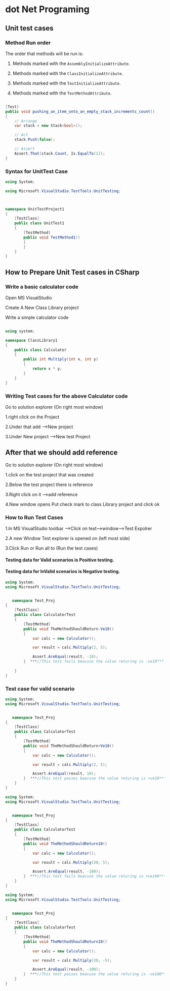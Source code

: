 # dot Net Programing

## Unit test cases

### Method Run order

The order that methods will be run is:

1. Methods marked with the `AssemblyInitializeAttribute`.

1. Methods marked with the `ClassInitializeAttribute`.

1. Methods marked with the `TestInitializeAttribute`.

1. Methods marked with the `TestMethodAttribute`.

```csharp

[Test] 
public void pushing_an_item_onto_an_empty_stack_increments_count() 
{ 
    // Arrange 
    var stack = new Stack<bool>();

    // Act 
    stack.Push(false);

    // Assert 
    Assert.That(stack.Count, Is.EqualTo(1));    
}

```



### Syntax for UnitTest Case

```csharp
using System;

using Microsoft.VisualStudio.TestTools.UnitTesting;



namespace UnitTestProject1
{
    [TestClass]
    public class UnitTest1
    {
        [TestMethod]
        public void TestMethod1()
        {
        }
    }
}
```


## How to Prepare Unit Test cases in CSharp

### Write a basic calculator code

Open MS VisualStudio 

Create A New Class Library project

Write a simple calculator code


```csharp

using system;

namespace ClassLibrary1
{
    public class Calculator
    {
        public int Multiply(int x, int y)
        {
            return x * y;
        }
    }
}
```


### Writing Test cases for the above Calculator code

Go to solution explorer (On right most window)

1.right click on the Project

2.Under that add -->New project

3.Under New project -->New test Project  

## After that we should add reference 

Go to solution explorer (On right most window)

1.click on the test project that was created

2.Below the test project there is reference 

3.Right click on it -->add reference 

4.New window opens Put check mark to class Library project and click ok 

### How to Run Test Cases

1.In MS VisualStudio toolbar -->Click on test-->window-->Test Expolrer

2.A new Window Test explorer is opened on (left most side)

3.Click Run or Run all to (Run the test cases)




#### Testing data for Valid scenarios is Positive testing.
#### Testing data for InValid scenarios is Negative testing.


 

```csharp
using System;
using Microsoft.VisualStudio.TestTools.UnitTesting;


   namespace Test_Proj
{
    [TestClass]
    public class CalculatorTest
    {
        [TestMethod]
        public void TheMethodShouldReturn-Ve10()
        {
            var calc = new Calculator();

            var result = calc.Multiply(2, 5);

            Assert.AreEqual(result, -10);
        }  ***//This test fails beacuse the value returing is -ve10***
		
    }
}
```

### Test case for valid scenario 

```csharp
using System;
using Microsoft.VisualStudio.TestTools.UnitTesting;


   namespace Test_Proj
{
    [TestClass]
    public class CalculatorTest
    {
        [TestMethod]
        public void TheMethodShouldReturn+Ve10()
        {
            var calc = new Calculator();

            var result = calc.Multiply(2, 5);

            Assert.AreEqual(result, 10);
        }  ***//This test passes beacuse the value returing is +ve10*** 
    }
}
```

```csharp
using System;
using Microsoft.VisualStudio.TestTools.UnitTesting;


   namespace Test_Proj
{
    [TestClass]
    public class CalculatorTest
    {
        [TestMethod]
        public void TheMethodShouldReturn10()
        {
            var calc = new Calculator();

            var result = calc.Multiply(20, 5);

            Assert.AreEqual(result, -100);
        }  ***//This test fails beacuse the value returing is +ve100*** 
    }
}
```

```csharp
using System;
using Microsoft.VisualStudio.TestTools.UnitTesting;


   namespace Test_Proj
{
    [TestClass]
    public class CalculatorTest
    {
        [TestMethod]
        public void TheMethodShouldReturn10()
        {
            var calc = new Calculator();

            var result = calc.Multiply(20, -5);

            Assert.AreEqual(result, -100);
        }  ***//This test passes beacuse the value returing is -ve100*** 
    }
}
```